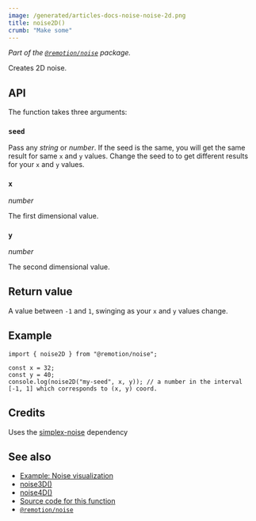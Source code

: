 ```yaml
---
image: /generated/articles-docs-noise-noise-2d.png
title: noise2D()
crumb: "Make some"
---
```


_Part of the [`@remotion/noise`](/docs/noise) package._

Creates 2D noise.

## API

The function takes three arguments:

### `seed`

Pass any _string_ or _number_. If the seed is the same, you will get the same result for same `x` and `y` values. Change the seed to to get different results for your `x` and `y` values.

### `x`

_number_

The first dimensional value.

### `y`

_number_

The second dimensional value.

## Return value

A value between `-1` and `1`, swinging as your `x` and `y` values change.

## Example

```tsx twoslash
import { noise2D } from "@remotion/noise";

const x = 32;
const y = 40;
console.log(noise2D("my-seed", x, y)); // a number in the interval [-1, 1] which corresponds to (x, y) coord.
```

## Credits

Uses the [simplex-noise](https://www.npmjs.com/package/simplex-noise) dependency

## See also

- [Example: Noise visualization](/docs/noise-visualization)
- [noise3D()](/docs/noise/noise-3d)
- [noise4D()](/docs/noise/noise-4d)
- [Source code for this function](https://github.com/remotion-dev/remotion/blob/main/packages/noise/src/index.ts)
- [`@remotion/noise`](/docs/noise)
